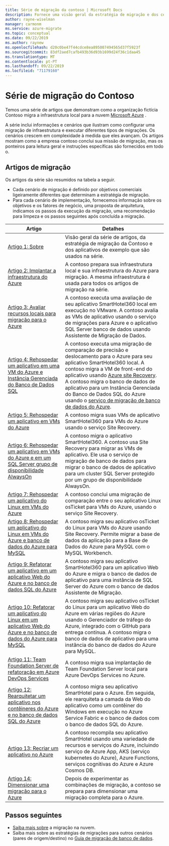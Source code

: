 ```yaml
---
title: Série de migração da contoso | Microsoft Docs
description: Fornece uma visão geral da estratégia de migração e dos cenários usados pela contoso para migrar seu datacenter local para o Azure.
author: rayne-wiselman
manager: carmonm
ms.service: azure-migrate
ms.topic: conceptual
ms.date: 09/22/2019
ms.author: raynew
ms.openlocfilehash: d20c0be47f44cdce8ea895007494565d37f5923f
ms.sourcegitcommit: 83df2aed7cafb493b36d93b1699d24f36c1daa45
ms.translationtype: MT
ms.contentlocale: pt-PT
ms.lasthandoff: 09/22/2019
ms.locfileid: "71179160"
---
```

# <a name="contoso-migration-series"></a>Série de migração do Contoso


Temos uma série de artigos que demonstram como a organização fictícia Contoso migra a infraestrutura local para a nuvem [Microsoft Azure](https://azure.microsoft.com/overview/what-is-azure/) . 

A série inclui informações e cenários que ilustram como configurar uma migração de infraestrutura e executar diferentes tipos de migrações. Os cenários crescem em complexidade à medida que eles avançam. Os artigos mostram como a empresa contoso conclui sua missão de migração, mas os ponteiros para leitura geral e instruções específicas são fornecidos em todo o.

## <a name="migration-articles"></a>Artigos de migração

Os artigos da série são resumidos na tabela a seguir.  

- Cada cenário de migração é definido por objetivos comerciais ligeiramente diferentes que determinam a estratégia de migração.
- Para cada cenário de implementação, fornecemos informação sobre os objetivos e os fatores de negócio, uma proposta de arquitetura, indicamos os passos da execução da migração, uma recomendação para limpeza e os passos seguintes após concluída a migração.

**Artigo** | **Detalhes** 
--- | --- 
[Artigo 1: Sobre](https://docs.microsoft.com/azure/architecture/cloud-adoption/migrate/azure-best-practices/contoso-migration-overview) | Visão geral da série de artigos, da estratégia de migração da Contoso e dos aplicativos de exemplo que são usados na série. 
[Artigo 2: Implantar a infraestrutura do Azure](https://docs.microsoft.com/azure/architecture/cloud-adoption/migrate/azure-best-practices/contoso-migration-infrastructure) | A contoso prepara sua infraestrutura local e sua infraestrutura do Azure para migração. A mesma infraestrutura é usada para todos os artigos de migração na série. 
[Artigo 3: Avaliar recursos locais para migração para o Azure](https://docs.microsoft.com/azure/architecture/cloud-adoption/migrate/azure-best-practices/contoso-migration-assessment)  | A contoso executa uma avaliação de seu aplicativo SmartHotel360 local em execução no VMware. A contoso avalia as VMs de aplicativo usando o serviço de migrações para Azure e o aplicativo SQL Server banco de dados usando Assistente de Migração de Dados.
[Artigo 4: Rehospedar um aplicativo em uma VM do Azure e Instância Gerenciada do Banco de Dados SQL](https://docs.microsoft.com/azure/architecture/cloud-adoption/migrate/azure-best-practices/contoso-migration-rehost-vm-sql-managed-instance) | A contoso executa uma migração de comparação de precisão e deslocamento para o Azure para seu aplicativo SmartHotel360 local. A contoso migra a VM de front-end do aplicativo usando [Azure site Recovery](https://docs.microsoft.com/azure/site-recovery/site-recovery-overview). A contoso migra o banco de dados de aplicativo para um Instância Gerenciada do Banco de Dados SQL do Azure usando o [serviço de migração de banco de dados do Azure](https://docs.microsoft.com/azure/dms/dms-overview).
[Artigo 5: Rehospedar um aplicativo em VMs do Azure](https://docs.microsoft.com/azure/architecture/cloud-adoption/migrate/azure-best-practices/contoso-migration-rehost-vm) | A contoso migra suas VMs de aplicativo SmartHotel360 para VMs do Azure usando o serviço Site Recovery. 
[Artigo 6: Rehospedar um aplicativo em VMs do Azure e em um SQL Server grupo de disponibilidade AlwaysOn](https://docs.microsoft.com/azure/architecture/cloud-adoption/migrate/azure-best-practices/contoso-migration-rehost-vm-sql-ag) |A contoso migra o aplicativo SmartHotel360. A contoso usa Site Recovery para migrar as VMs de aplicativo. Ele usa o serviço de migração de banco de dados para migrar o banco de dados de aplicativo para um cluster SQL Server protegido por um grupo de disponibilidade AlwaysOn. 
[Artigo 7: Rehospedar um aplicativo do Linux em VMs do Azure](https://docs.microsoft.com/azure/architecture/cloud-adoption/migrate/azure-best-practices/contoso-migration-rehost-linux-vm) | A contoso conclui uma migração de comparação entre o seu aplicativo Linux osTicket para VMs do Azure, usando o serviço Site Recovery.
[Artigo 8: Rehospedar um aplicativo do Linux em VMs do Azure e banco de dados do Azure para MySQL](https://docs.microsoft.com/azure/architecture/cloud-adoption/migrate/azure-best-practices/contoso-migration-rehost-linux-vm-mysql) | A contoso migra seu aplicativo osTicket do Linux para VMs do Azure usando Site Recovery. Permite migrar a base de dados da aplicação para a Base de Dados do Azure para MySQL com o MySQL Workbench. 
[Artigo 9: Refatorar um aplicativo em um aplicativo Web do Azure e no banco de dados SQL do Azure](https://docs.microsoft.com/azure/architecture/cloud-adoption/migrate/azure-best-practices/contoso-migration-refactor-web-app-sql) | A contoso migra seu aplicativo SmartHotel360 para um aplicativo Web do Azure e migra o banco de dados de aplicativo para uma instância de SQL Server do Azure com o banco de dados Assistente de Migração.     
[Artigo 10: Refatorar um aplicativo do Linux em um aplicativo Web do Azure e no banco de dados do Azure para MySQL](https://docs.microsoft.com/azure/architecture/cloud-adoption/migrate/azure-best-practices/contoso-migration-refactor-linux-app-service-mysql) | A contoso migra seu aplicativo osTicket do Linux para um aplicativo Web do Azure em várias regiões do Azure usando o Gerenciador de tráfego do Azure, integrado com o GitHub para entrega contínua. A contoso migra o banco de dados de aplicativo para uma instância do banco de dados do Azure para MySQL. 
[Artigo 11: Team Foundation Server de refatoração em Azure DevOps Services](https://docs.microsoft.com/azure/architecture/cloud-adoption/migrate/azure-best-practices/contoso-migration-tfs-vsts) | A contoso migra sua implantação de Team Foundation Server local para Azure DevOps Services no Azure.
[Artigo 12: Rearquitetar um aplicativo nos contêineres do Azure e no banco de dados SQL do Azure](https://docs.microsoft.com/azure/architecture/cloud-adoption/migrate/azure-best-practices/contoso-migration-rearchitect-container-sql) | A contoso migra seu aplicativo SmartHotel para o Azure. Em seguida, ele rearquiteta a camada da Web do aplicativo como um contêiner do Windows em execução no Azure Service Fabric e o banco de dados com o banco de dados SQL do Azure.
[Artigo 13: Recriar um aplicativo no Azure](https://docs.microsoft.com/azure/architecture/cloud-adoption/migrate/azure-best-practices/contoso-migration-rebuild) | A contoso recompila seu aplicativo SmartHotel usando uma variedade de recursos e serviços do Azure, incluindo serviço de Azure App, AKS (serviço kubernetes do Azure), Azure Functions, serviços cognitivas do Azure e Azure Cosmos DB.
[Artigo 14: Dimensionar uma migração para o Azure](https://docs.microsoft.com/azure/architecture/cloud-adoption/migrate/azure-best-practices/contoso-migration-scale) | Depois de experimentar as combinações de migração, a contoso se prepara para dimensionar uma migração completa para o Azure.

## <a name="next-steps"></a>Passos seguintes

- [Saiba mais sobre](https://docs.microsoft.com/azure/architecture/cloud-adoption/migrate/) a migração na nuvem.
- Saiba mais sobre as estratégias de migrações para outros cenários (pares de origem/destino) no [Guia de migração de banco de dados](https://datamigration.microsoft.com/).
